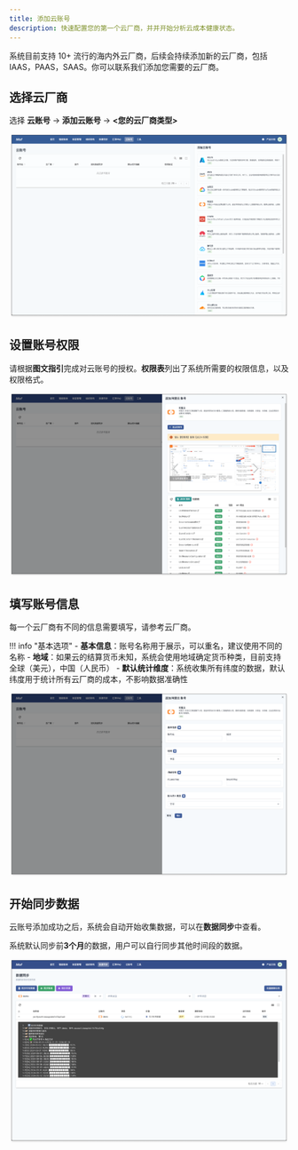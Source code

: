 ```yaml
---
title: 添加云账号
description: 快速配置您的第一个云厂商，并并开始分析云成本健康状态。 
---
```


系统目前支持 10+ 流行的海内外云厂商，后续会持续添加新的云厂商，包括 IAAS，PAAS，SAAS。你可以联系我们添加您需要的云厂商。

## 选择云厂商
选择 **云账号** -> **添加云账号** -> **<您的云厂商类型>**

![选择云厂商](assets/choose.png)

## 设置账号权限
请根据**图文指引**完成对云账号的授权。**权限表**列出了系统所需要的权限信息，以及权限格式。

![设置权限](assets/set-policy.png)

## 填写账号信息
每一个云厂商有不同的信息需要填写，请参考云厂商。

!!! info "基本选项"
    - **基本信息**：账号名称用于展示，可以重名，建议使用不同的名称
    - **地域**：如果云的结算货币未知，系统会使用地域确定货币种类，目前支持全球（美元），中国（人民币）
    - **默认统计维度**：系统收集所有纬度的数据，默认纬度用于统计所有云厂商的成本，不影响数据准确性

![填写密钥信息](assets/fill.png)

## 开始同步数据
云账号添加成功之后，系统会自动开始收集数据，可以在**数据同步**中查看。

系统默认同步前**3个月**的数据，用户可以自行同步其他时间段的数据。

![开始同步数据](assets/sync.png)
